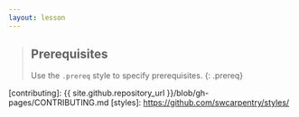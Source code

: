 ```yaml
---
layout: lesson
---
```


> ## Prerequisites
>
> Use the `.prereq` style to specify prerequisites.
{: .prereq}

[contributing]: {{ site.github.repository_url }}/blob/gh-pages/CONTRIBUTING.md
[styles]: https://github.com/swcarpentry/styles/
